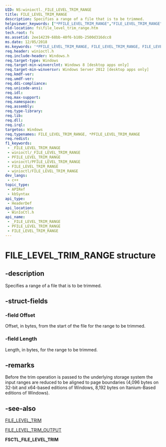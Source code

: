 ```yaml
---
UID: NS:winioctl._FILE_LEVEL_TRIM_RANGE
title: FILE_LEVEL_TRIM_RANGE
description: Specifies a range of a file that is to be trimmed.
helpviewer_keywords: ["*PFILE_LEVEL_TRIM_RANGE","FILE_LEVEL_TRIM_RANGE","FILE_LEVEL_TRIM_RANGE structure [Files]","PFILE_LEVEL_TRIM_RANGE","PFILE_LEVEL_TRIM_RANGE structure pointer [Files]","fs.file_level_trim_range","winioctl/FILE_LEVEL_TRIM_RANGE","winioctl/PFILE_LEVEL_TRIM_RANGE"]
old-location: fs\file_level_trim_range.htm
tech.root: fs
ms.assetid: 2ee14239-68bb-40f6-b10b-2500d316dcc8
ms.date: 12/05/2018
ms.keywords: '*PFILE_LEVEL_TRIM_RANGE, FILE_LEVEL_TRIM_RANGE, FILE_LEVEL_TRIM_RANGE structure [Files], PFILE_LEVEL_TRIM_RANGE, PFILE_LEVEL_TRIM_RANGE structure pointer [Files], fs.file_level_trim_range, winioctl/FILE_LEVEL_TRIM_RANGE, winioctl/PFILE_LEVEL_TRIM_RANGE'
req.header: winioctl.h
req.include-header: Windows.h
req.target-type: Windows
req.target-min-winverclnt: Windows 8 [desktop apps only]
req.target-min-winversvr: Windows Server 2012 [desktop apps only]
req.kmdf-ver: 
req.umdf-ver: 
req.ddi-compliance: 
req.unicode-ansi: 
req.idl: 
req.max-support: 
req.namespace: 
req.assembly: 
req.type-library: 
req.lib: 
req.dll: 
req.irql: 
targetos: Windows
req.typenames: FILE_LEVEL_TRIM_RANGE, *PFILE_LEVEL_TRIM_RANGE
req.redist: 
f1_keywords:
 - _FILE_LEVEL_TRIM_RANGE
 - winioctl/_FILE_LEVEL_TRIM_RANGE
 - PFILE_LEVEL_TRIM_RANGE
 - winioctl/PFILE_LEVEL_TRIM_RANGE
 - FILE_LEVEL_TRIM_RANGE
 - winioctl/FILE_LEVEL_TRIM_RANGE
dev_langs:
 - c++
topic_type:
 - APIRef
 - kbSyntax
api_type:
 - HeaderDef
api_location:
 - WinIoCtl.h
api_name:
 - _FILE_LEVEL_TRIM_RANGE
 - PFILE_LEVEL_TRIM_RANGE
 - FILE_LEVEL_TRIM_RANGE
---
```


# FILE_LEVEL_TRIM_RANGE structure


## -description

Specifies a range of a file that is to be trimmed.

## -struct-fields

### -field Offset

Offset, in bytes, from the start of the file for the range to be trimmed.

### -field Length

Length, in bytes, for the range to be trimmed.

## -remarks

Before the trim operation is passed to the underlying storage system the input ranges are reduced to be 
    aligned to page boundaries (4,096 bytes on 32-bit and x64-based editions of Windows, 8,192 bytes on Itanium-Based 
    editions of Windows).

## -see-also

<a href="/windows/desktop/api/winioctl/ni-winioctl-fsctl_file_level_trim">FILE_LEVEL_TRIM</a>



<a href="/windows/desktop/api/winioctl/ns-winioctl-file_level_trim_output">FILE_LEVEL_TRIM_OUTPUT</a>



<b>FSCTL_FILE_LEVEL_TRIM</b>

